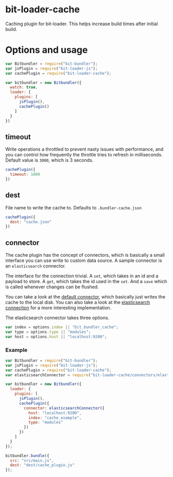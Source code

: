 # bit-loader-cache
Caching plugin for bit-loader. This helps increase build times after initial build.




# Options and usage

``` javascript
var Bitbundler = require("bit-bundler");
var jsPlugin = require("bit-loader-js");
var cachePlugin = require("bit-loader-cache");

var bitbundler = new Bitbundler({
  watch: true,
  loader: {
    plugins: [
      jsPlugin(),
      cachePlugin()
    ]
  }
})
```

## timeout
Write operations a throttled to prevent nasty issues with performance, and you can control how frequently the throttle tries to refresh in milliseconds.  Default value is `3000`, which is 3 seconds.

``` javascript
cachePlugin({
  timeout: 1000
})
```

## dest
File name to write the cache to. Defaults to `.bundler-cache.json`

``` javascript
cachePlugin({
  dest: "cache.json"
})
```

## connector
The cache plugin has the concept of connectors, which is basically a small interface you can use write to custom data source.  A sample connector is an `elasticsearch` connector.

The interface for the connection trivial.  A `set`, which takes in an id and a payload to store. A `get`, which takes the id used in the `set`. And a `save` which is called whenever changes can be flushed.

You can take a look at the [default connector](https://github.com/MiguelCastillo/bit-loader-cache/blob/master/connectors/smallDB.js), which basically just writes the cache to the local disk.  You can also take a look at the [elasticsearch connection](https://github.com/MiguelCastillo/bit-loader-cache/blob/master/connectors/elasticsearch.js) for a more interesting implementation.

The elasticsearch connector takes three options.

``` javascript
var index = options.index || "bit_bundler_cache";
var type = options.type || "modules";
var host = options.host || "localhost:9200";
```

### Example

``` javascript
var Bitbundler = require("bit-bundler");
var jsPlugin = require("bit-loader-js");
var cachePlugin = require("bit-loader-cache");
var elasticsearchConnector = require("bit-loader-cache/connectors/elasticsearch");

var bitbundler = new Bitbundler({
  loader: {
    plugins: [
      jsPlugin(),
      cachePlugin({
        connector: elasticsearchConnector({
          host: "localhost:9200",
          index: "cache_example",
          type: "modules"
        })
      })
    ]
  }
});

bitbundler.bundle({
  src: "src/main.js",
  dest: "dest/cache_plugin.js"
});
```
